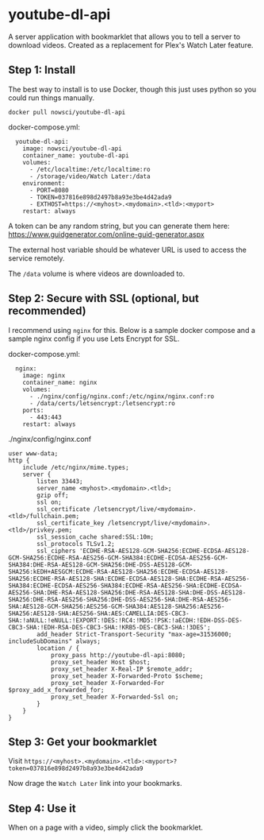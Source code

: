 # youtube-dl-api
A server application with bookmarklet that allows you to tell a server to download videos. Created as a replacement for Plex's Watch Later feature.

## Step 1: Install
The best way to install is to use Docker, though this just uses python so you could run things manually.
```
docker pull nowsci/youtube-dl-api
```

docker-compose.yml:
```
  youtube-dl-api:
    image: nowsci/youtube-dl-api
    container_name: youtube-dl-api
    volumes:
      - /etc/localtime:/etc/localtime:ro
      - /storage/video/Watch Later:/data
    environment:
      - PORT=8080
      - TOKEN=037816e898d2497b8a93e3be4d42ada9
      - EXTHOST=https://<myhost>.<mydomain>.<tld>:<myport>
    restart: always
```

A token can be any random string, but you can generate them here: https://www.guidgenerator.com/online-guid-generator.aspx

The external host variable should be whatever URL is used to access the service remotely.

The `/data` volume is where videos are downloaded to.

## Step 2: Secure with SSL (optional, but recommended)
I recommend using `nginx` for this. Below is a sample docker compose and a sample nginx config if you use Lets Encrypt for SSL.

docker-compose.yml:
```
  nginx:
    image: nginx
    container_name: nginx
    volumes:
      - ./nginx/config/nginx.conf:/etc/nginx/nginx.conf:ro
      - /data/certs/letsencrypt:/letsencrypt:ro
    ports:
      - 443:443
    restart: always
```

./nginx/config/nginx.conf
```
user www-data;
http {
	include /etc/nginx/mime.types;
	server {
		listen 33443;
		server_name <myhost>.<mydomain>.<tld>;
		gzip off;
		ssl on;
		ssl_certificate /letsencrypt/live/<mydomain>.<tld>/fullchain.pem;
		ssl_certificate_key /letsencrypt/live/<mydomain>.<tld>/privkey.pem;
		ssl_session_cache shared:SSL:10m;
		ssl_protocols TLSv1.2;
		ssl_ciphers 'ECDHE-RSA-AES128-GCM-SHA256:ECDHE-ECDSA-AES128-GCM-SHA256:ECDHE-RSA-AES256-GCM-SHA384:ECDHE-ECDSA-AES256-GCM-SHA384:DHE-RSA-AES128-GCM-SHA256:DHE-DSS-AES128-GCM-SHA256:kEDH+AESGCM:ECDHE-RSA-AES128-SHA256:ECDHE-ECDSA-AES128-SHA256:ECDHE-RSA-AES128-SHA:ECDHE-ECDSA-AES128-SHA:ECDHE-RSA-AES256-SHA384:ECDHE-ECDSA-AES256-SHA384:ECDHE-RSA-AES256-SHA:ECDHE-ECDSA-AES256-SHA:DHE-RSA-AES128-SHA256:DHE-RSA-AES128-SHA:DHE-DSS-AES128-SHA256:DHE-RSA-AES256-SHA256:DHE-DSS-AES256-SHA:DHE-RSA-AES256-SHA:AES128-GCM-SHA256:AES256-GCM-SHA384:AES128-SHA256:AES256-SHA256:AES128-SHA:AES256-SHA:AES:CAMELLIA:DES-CBC3-SHA:!aNULL:!eNULL:!EXPORT:!DES:!RC4:!MD5:!PSK:!aECDH:!EDH-DSS-DES-CBC3-SHA:!EDH-RSA-DES-CBC3-SHA:!KRB5-DES-CBC3-SHA:!3DES';
		add_header Strict-Transport-Security "max-age=31536000; includeSubDomains" always;
		location / {
			proxy_pass http://youtube-dl-api:8080;
			proxy_set_header Host $host;
			proxy_set_header X-Real-IP $remote_addr;
			proxy_set_header X-Forwarded-Proto $scheme;
			proxy_set_header X-Forwarded-For $proxy_add_x_forwarded_for;
			proxy_set_header X-Forwarded-Ssl on;
		}
	}
}
```

## Step 3: Get your bookmarklet
Visit `https://<myhost>.<mydomain>.<tld>:<myport>?token=037816e898d2497b8a93e3be4d42ada9`

Now drage the `Watch Later` link into your bookmarks.

## Step 4: Use it
When on a page with a video, simply click the bookmarklet.
